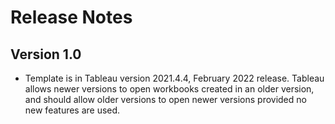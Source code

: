 # Release Notes

## Version 1.0

- Template is in Tableau version 2021.4.4, February 2022 release.  Tableau allows newer versions to open workbooks created in an older version, and should allow older versions to open newer versions provided no new features are used.
